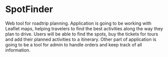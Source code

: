 # SpotFinder

Web tool for roadtrip planning. Application is going to be working with Leaflet maps, helping travelers to find the best activities along the way they plan to drive. Users will be able to find the spots, buy the tickets for tours and add their planned activities to a itinerary. 
Other part of application is going to be a tool for admin to handle orders and keep track of all information. 

